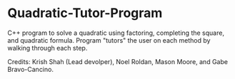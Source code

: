 # Quadratic-Tutor-Program
C++ program to solve a quadratic using factoring, completing the square, and quadratic formula. Program "tutors" the user on each method by walking through each step.

Credits: Krish Shah (Lead devolper), Noel Roldan, Mason Moore, and Gabe Bravo-Cancino. 
